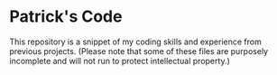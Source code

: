 # Patrick's Code
This repository is a snippet of my coding skills and experience from previous projects.
(Please note that some of these files are purposely incomplete and will not run to protect intellectual property.)
